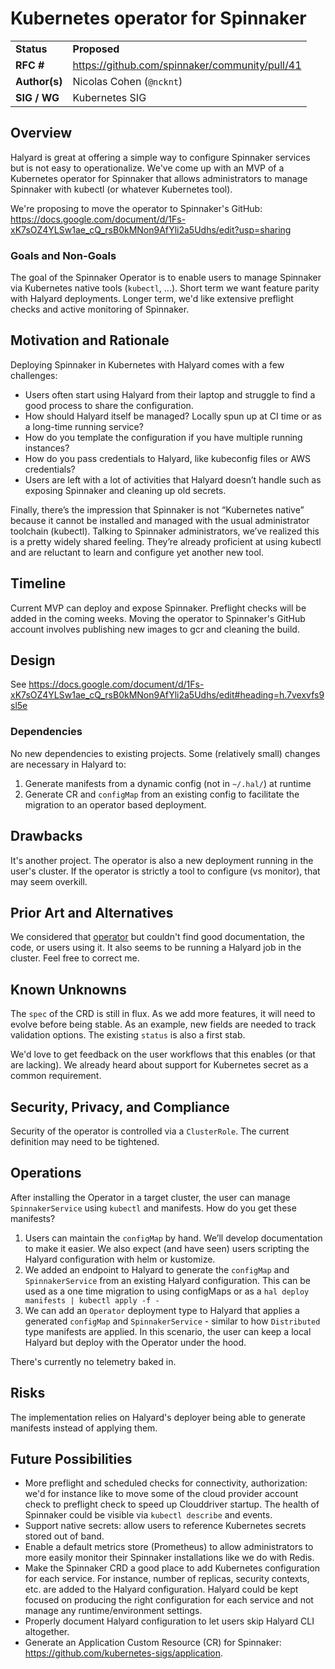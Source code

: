 # Kubernetes operator for Spinnaker

| | |
|-|-|
| **Status**     | **Proposed** |
| **RFC #**      | https://github.com/spinnaker/community/pull/41 |
| **Author(s)**  | Nicolas Cohen (`@ncknt`) |
| **SIG / WG**   | Kubernetes SIG |

## Overview

Halyard is great at offering a simple way to configure Spinnaker services but is not easy to operationalize. We've come up with an MVP of a Kubernetes operator for Spinnaker that allows administrators to manage Spinnaker with kubectl (or whatever Kubernetes tool).

We're proposing to move the operator to Spinnaker's GitHub: https://docs.google.com/document/d/1Fs-xK7sOZ4YLSw1ae_cQ_rsB0kMNon9AfYli2a5Udhs/edit?usp=sharing

### Goals and Non-Goals

The goal of the Spinnaker Operator is to enable users to manage Spinnaker via Kubernetes native tools (`kubectl`, ...). Short term we want feature parity with Halyard deployments. Longer term, we'd like extensive preflight checks and active monitoring of Spinnaker.

## Motivation and Rationale

Deploying Spinnaker in Kubernetes with Halyard comes with a few challenges:

- Users often start using Halyard from their laptop and struggle to find a good process to share the configuration.
- How should Halyard itself be managed? Locally spun up at CI time or as a long-time running service?
- How do you template the configuration if you have multiple running instances?
- How do you pass credentials to Halyard, like kubeconfig files or AWS credentials?
- Users are left with a lot of activities that Halyard doesn’t handle such as exposing Spinnaker and cleaning up old secrets.

Finally, there’s the impression that Spinnaker is not “Kubernetes native” because it cannot be installed and managed with the usual administrator toolchain (kubectl). Talking to Spinnaker administrators, we’ve realized this is a pretty widely shared feeling. They’re already proficient at using kubectl and are reluctant to learn and configure yet another new tool.

## Timeline

Current MVP can deploy and expose Spinnaker. Preflight checks will be added in the coming weeks. Moving the operator to Spinnaker's GitHub account involves publishing new images to gcr and cleaning the build.

## Design

See https://docs.google.com/document/d/1Fs-xK7sOZ4YLSw1ae_cQ_rsB0kMNon9AfYli2a5Udhs/edit#heading=h.7vexvfs9sl5e

### Dependencies

No new dependencies to existing projects. Some (relatively small) changes are necessary in Halyard to:

1) Generate manifests from a dynamic config (not in `~/.hal/`) at runtime
2) Generate CR and `configMap` from an existing config to facilitate the migration to an operator based deployment.


## Drawbacks

It's another project. The operator is also a new deployment running in the user's cluster. If the operator is strictly a tool to configure (vs monitor), that may seem overkill.

## Prior Art and Alternatives

We considered that [operator](https://operatorhub.io/operator/spinnaker-operator) but couldn't find good documentation, the code, or users using it. It also seems to be running a Halyard job in the cluster. Feel free to correct me.

## Known Unknowns

The `spec` of the CRD is still in flux. As we add more features, it will need to evolve before being stable. As an example, new fields are needed to track validation options. The existing `status` is also a first stab.

We'd love to get feedback on the user workflows that this enables (or that are lacking). We already heard about support for Kubernetes secret as a common requirement.


## Security, Privacy, and Compliance

Security of the operator is controlled via a `ClusterRole`. The current definition may need to be tightened.

## Operations

After installing the Operator in a target cluster, the user can manage `SpinnakerService` using `kubectl` and manifests. How do you get these manifests?

1) Users can maintain the `configMap` by hand. We’ll develop documentation to make it easier. We also expect (and have seen) users scripting the Halyard configuration with helm or kustomize.
2) We added an endpoint to Halyard to generate the `configMap` and `SpinnakerService` from an existing Halyard configuration. This can be used as a one time migration to using configMaps or as a `hal deploy manifests | kubectl apply -f -`
3) We can add an `Operator` deployment type to Halyard that applies a generated `configMap` and `SpinnakerService` - similar to how `Distributed` type manifests are applied. In this scenario, the user can keep a local Halyard but deploy with the Operator under the hood.

There's currently no telemetry baked in.

## Risks

The implementation relies on Halyard's deployer being able to generate manifests instead of applying them.

## Future Possibilities

- More preflight and scheduled checks for connectivity, authorization: we'd for instance like to move some of the cloud provider account check to preflight check to speed up Clouddriver startup. The health of Spinnaker could be visible via `kubectl describe` and events.
- Support native secrets: allow users to reference Kubernetes secrets stored out of band.
- Enable a default metrics store (Prometheus) to allow administrators to more easily monitor their Spinnaker installations like we do with Redis.
- Make the Spinnaker CRD a good place to add Kubernetes configuration for each service. For instance, number of replicas, security contexts, etc. are added to the Halyard configuration. Halyard could be kept focused on producing the right configuration for each service and not manage any runtime/environment settings.
- Properly document Halyard configuration to let users skip Halyard CLI altogether.
- Generate an Application Custom Resource (CR) for Spinnaker: https://github.com/kubernetes-sigs/application.

